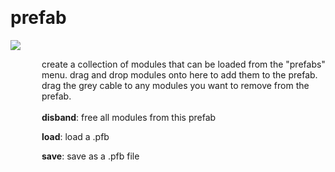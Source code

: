 
<a name=prefab></a><br>
# <b>prefab</b>
<img src="../images/prefab.png"><br>
<div style="display:inline-block;margin-left:50px;">
create a collection of modules that can be loaded from the "prefabs" menu. drag and drop modules onto here to add them to the prefab. drag the grey cable to any modules you want to remove from the prefab.<br/><br/>
<b>disband</b>: free all modules from this prefab<br>

<b>load</b>: load a .pfb<br>

<b>save</b>: save as a .pfb file<br>
